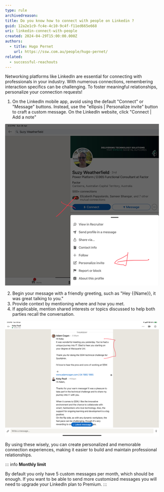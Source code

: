 ```yaml
---
type: rule
archivedreason:
title: Do you know how to connect with people on Linkedin ?
guid: 12a2e1c9-fc4e-4c10-9c4f-f11ed665e668
uri: linkedin-connect-with-people
created: 2024-04-29T15:00:00.000Z
authors: 
  - title: Hugo Pernet
    url: https://ssw.com.au/people/hugo-pernet/
related:
  - successful-reachouts
---
```


Networking platforms like LinkedIn are essential for connecting with professionals in your industry. With numerous connections, remembering interaction specifics can be challenging. To foster meaningful relationships, personalize your connection requests!

<!--endintro-->

1. On the LinkedIn mobile app, avoid using the default "Connect" or "Message" buttons. Instead, use the "ellipsis | Personalize invite" button to craft a custom message. On the LinkedIn website, click "Connect | Add a note"

![Figure:Use "Personalize invite" instead of "Connect" or "Message"](personnalize-invite.jpeg)

2. Begin your message with a friendly greeting, such as "Hey {{Name}}, it was great talking to you."
3. Provide context by mentioning where and how you met.
4. If applicable, mention shared interests or topics discussed to help both parties recall the conversation.

![Figure:The red part will be useful to remember everything you need to know the next time you open the conversation](context-message.jpeg)

By using these wisely, you can create personalized and memorable connection experiences, making it easier to build and maintain professional relationships.

::: info
**Monthly limit**

By default you only have 5 custom messages per month, which should be enough. If you want to be able to send more customized messages you will need to upgrade your LinkedIn plan to Premium.
:::
